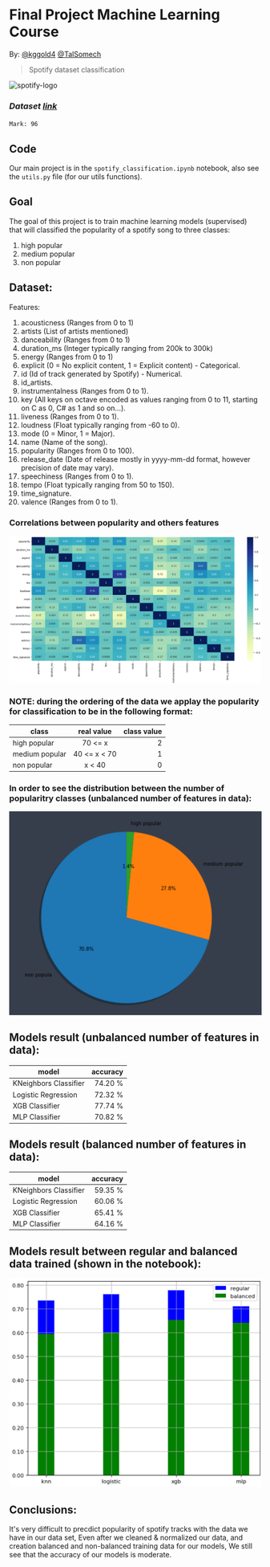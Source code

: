 # Final Project Machine Learning Course

By:
[@kggold4](https://www.github.com/kggold4)
[@TalSomech](https://www.github.com/TalSomech)

> Spotify dataset classification

<img alt="spotify-logo" src="https://upload.wikimedia.org/wikipedia/commons/thumb/1/19/Spotify_logo_without_text.svg/2048px-Spotify_logo_without_text.svg.png" width="30" height="30">

### <i>Dataset [link](https://www.kaggle.com/datasets/yamaerenay/spotify-dataset-19212020-600k-tracks?select=tracks.csv)</i>

`Mark: 96`

## Code

Our main project is in the `spotify_classification.ipynb` notebook, also see the `utils.py` file (for our utils functions).

## Goal

The goal of this project is to train machine learning models (supervised) that will classified the popularity of a spotify song to three classes:

1. high popular
2. medium popular
3. non popular

## Dataset:

Features:

1. acousticness (Ranges from 0 to 1)
2. artists (List of artists mentioned)
3. danceability (Ranges from 0 to 1)
4. duration_ms (Integer typically ranging from 200k to 300k)
5. energy (Ranges from 0 to 1)
6. explicit (0 = No explicit content, 1 = Explicit content) - Categorical.
7. id (Id of track generated by Spotify) - Numerical.
8. id_artists.
9. instrumentalness (Ranges from 0 to 1).
10. key (All keys on octave encoded as values ranging from 0 to 11, starting on C as 0, C# as 1 and so on…).
11. liveness (Ranges from 0 to 1).
12. loudness (Float typically ranging from -60 to 0).
13. mode (0 = Minor, 1 = Major).
14. name (Name of the song).
15. popularity (Ranges from 0 to 100).
16. release_date (Date of release mostly in yyyy-mm-dd format, however precision of date may vary).
17. speechiness (Ranges from 0 to 1).
18. tempo (Float typically ranging from 50 to 150).
19. time_signature.
20. valence (Ranges from 0 to 1).

### Correlations between popularity and others features

![correlations](images/correlations.png)

### NOTE: during the ordering of the data we applay the popularity for classification to be in the following format:

| class          |  real value  | class value |
| -------------- | :----------: | ----------: |
| high popular   |   70 <= x    |           2 |
| medium popular | 40 <= x < 70 |           1 |
| non popular    |    x < 40    |           0 |

### In order to see the distribution between the number of popularitry classes (unbalanced number of features in data):

![pie](images/pie.png)

## Models result (unbalanced number of features in data):

| model                 | accuracy |
| --------------------- | -------: |
| KNeighbors Classifier |  74.20 % |
| Logistic Regression   |  72.32 % |
| XGB Classifier        |  77.74 % |
| MLP Classifier        |  70.82 % |

## Models result (balanced number of features in data):

| model                 | accuracy |
| --------------------- | -------: |
| KNeighbors Classifier |  59.35 % |
| Logistic Regression   |  60.06 % |
| XGB Classifier        |  65.41 % |
| MLP Classifier        |  64.16 % |

## Models result between regular and balanced data trained (shown in the notebook):

![results](images/results.png)

## Conclusions:

It's very difficult to precdict popularity of spotify tracks with the data we have in our data set, Even after we cleaned & normalized our data, and creation balanced and non-balanced training data for our models, We still see that the accuracy of our models is moderate.
